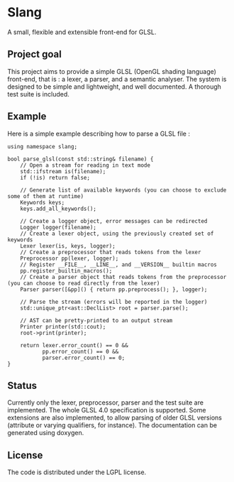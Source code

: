 # Slang
A small, flexible and extensible front-end for GLSL.

## Project goal
This project aims to provide a simple GLSL (OpenGL shading language) front-end, that is : a lexer, a parser, and a semantic analyser.
The system is designed to be simple and lightweight, and well documented. A thorough test suite is included.

## Example

Here is a simple example describing how to parse a GLSL file :

~~~~~~~~~~~~~~~~~~~~~~~~~~~~~~~~~~~~~~~~~~~~~~~~~~~~~~~~~~~~~~~~~~~~~~~~~~~~~~~~~~~~~~~~~~~~~~~~~~~{.cpp}
using namespace slang;

bool parse_glsl(const std::string& filename) {
    // Open a stream for reading in text mode
    std::ifstream is(filename);
    if (!is) return false;

    // Generate list of available keywords (you can choose to exclude some of them at runtime)
    Keywords keys;
    keys.add_all_keywords();

    // Create a logger object, error messages can be redirected
    Logger logger(filename);
    // Create a lexer object, using the previously created set of keywords
    Lexer lexer(is, keys, logger);
    // Create a preprocessor that reads tokens from the lexer
    Preprocessor pp(lexer, logger);
    // Register __FILE__, __LINE__, and __VERSION__ builtin macros
    pp.register_builtin_macros();
    // Create a parser object that reads tokens from the preprocessor (you can choose to read directly from the lexer)
    Parser parser([&pp]() { return pp.preprocess(); }, logger);

    // Parse the stream (errors will be reported in the logger)
    std::unique_ptr<ast::DeclList> root = parser.parse();

    // AST can be pretty-printed to an output stream
    Printer printer(std::cout);
    root->print(printer);
    
    return lexer.error_count() == 0 &&
           pp.error_count() == 0 &&
           parser.error_count() == 0;
}
~~~~~~~~~~~~~~~~~~~~~~~~~~~~~~~~~~~~~~~~~~~~~~~~~~~~~~~~~~~~~~~~~~~~~~~~~~~~~~~~~~~~~~~~~~~~~~~~~~~

## Status
Currently only the lexer, preprocessor, parser and the test suite are implemented. The whole GLSL 4.0 specification
is supported. Some extensions are also implemented, to allow parsing of older GLSL versions (attribute or varying
qualifiers, for instance). The documentation can be generated using doxygen.

## License
The code is distributed under the LGPL license.
